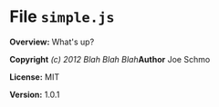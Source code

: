 # File `simple.js`


**Overview:** What's up?



**Copyright** *(c) 2012 Blah Blah Blah***Author** Joe Schmo

**License:** MIT 

**Version:** 1.0.1

